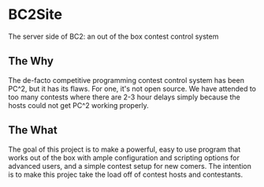 # BC2Site
The server side of BC2: an out of the box contest control system

## The Why
The de-facto competitive programming contest control system has been PC^2, but it has its flaws. For one, it's not open source. We have attended to too many contests where there are 2-3 hour delays simply because the hosts could not get PC^2 working properly.

## The What
The goal of this project is to make a powerful, easy to use program that works out of the box with ample configuration and scripting options for advanced users, and a simple contest setup for new comers. The intention is to make this projec take the load off of contest hosts and contestants.
